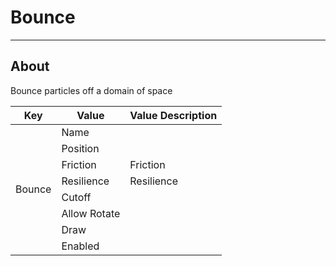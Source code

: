 # Bounce

___

## About

Bounce particles off a domain of space

<table><thead>
  <tr>
    <th>Key</th>
    <th>Value</th>
    <th>Value Description</th>
  </tr></thead>
<tbody>
  <tr>
    <td rowspan="8">Bounce</td>
    <td>Name</td>
    <td></td>
  </tr>
  <tr>
    <td>Position</td>
    <td></td>
  </tr>
  <tr>
    <td>Friction</td>
    <td>Friction</td>
  </tr>
  <tr>
    <td>Resilience</td>
    <td>Resilience</td>
  </tr>
  <tr>
    <td>Cutoff</td>
    <td></td>
  </tr>
  <tr>
    <td>Allow Rotate</td>
    <td></td>
  </tr>
  <tr>
    <td>Draw</td>
    <td></td>
  </tr>
  <tr>
    <td>Enabled</td>
    <td></td>
  </tr>
</tbody>
</table>
